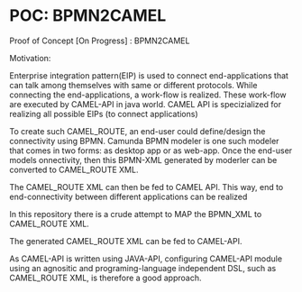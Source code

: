 # POC: BPMN2CAMEL
Proof of Concept [On Progress] : BPMN2CAMEL

Motivation:

Enterprise integration pattern(EIP) is used to connect end-applications that can talk among themselves with same or different protocols.
While connecting the end-applications, a work-flow is realized. These work-flow are executed by CAMEL-API in java world. CAMEL API is specizialized for realizing all possible EIPs (to connect applications)

To create such CAMEL_ROUTE, an end-user could define/design the connectivity using BPMN. Camunda BPMN modeler is one such modeler that comes in two forms: as desktop app or as web-app.
Once the end-user models onnectivity, then this BPMN-XML generated by moderler can be converted to CAMEL_ROUTE XML. 

The CAMEL_ROUTE XML can then be fed to CAMEL API. This way, end to end-connectivity between different applications can be realized

In this repository there is a crude attempt to MAP the BPMN_XML to CAMEL_ROUTE XML.

The generated CAMEL_ROUTE XML can be fed to CAMEL-API. 

As CAMEL-API is written  using JAVA-API, configuring CAMEL-API module using an agnositic and programing-language independent DSL, such as CAMEL_ROUTE XML, is therefore a good approach.
